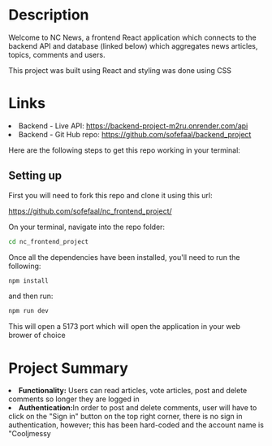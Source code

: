 <h1>Description</h1>
Welcome to NC News, a frontend React application which connects to the backend API and database (linked below) which aggregates news articles, topics, comments and users. 

This project was built using React and styling was done using CSS

<h1>Links</h1>

<li>Backend - Live API: <a href="https://backend-project-m2ru.onrender.com/api">https://backend-project-m2ru.onrender.com/api</a></li>
<li>Backend - Git Hub repo: <a href="https://github.com/sofefaal/backend_project">https://github.com/sofefaal/backend_project</a></li>

<p>
Here are the following steps to get this repo working in your terminal: 
</p>

<h2>Setting up</h2>

<p>First you will need to fork this repo and clone it using this url:</p>
<a href="https://github.com/sofefaal/nc_frontend_project/">https://github.com/sofefaal/nc_frontend_project/</a>

<p>On your terminal, navigate into the repo folder:</p>

```sh
cd nc_frontend_project
```

<p>Once all the dependencies have been installed, you'll need to run the following:</p>

```sh
npm install
```

and then run:

```sh
npm run dev
```
<p>This will open a 5173 port which will open the application in your web brower of choice</p>

<h1>Project Summary</h1>

<li><b>Functionality:</b> Users can read articles, vote articles, post and delete comments so longer they are logged in</li>
<li><b>Authentication:</b>In order to post and delete comments, user will have to click on the "Sign in" button on the top right corner, there is no sign in authentication, however; this has been hard-coded and the account name is "Cooljmessy</li>